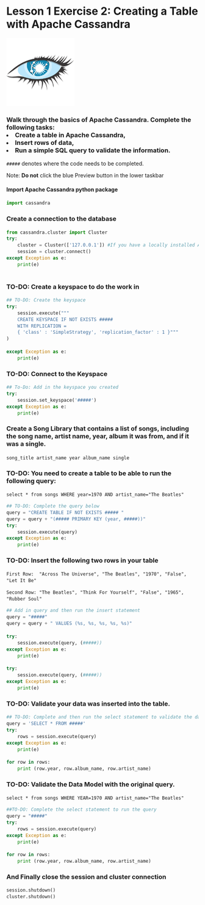 
# Lesson 1 Exercise 2: Creating a Table with Apache Cassandra
![POSTGRESLOGO](../../../documents/topic_docs/cassandralogo.png)

### Walk through the basics of Apache Cassandra. Complete the following tasks:<li> Create a table in Apache Cassandra, <li> Insert rows of data,<li> Run a simple SQL query to validate the information. <br>
`#####` denotes where the code needs to be completed.
    
Note: __Do not__ click the blue Preview button in the lower taskbar

#### Import Apache Cassandra python package


```python
import cassandra
```

### Create a connection to the database


```python
from cassandra.cluster import Cluster
try: 
    cluster = Cluster(['127.0.0.1']) #If you have a locally installed Apache Cassandra instance
    session = cluster.connect()
except Exception as e:
    print(e)
 
```

### TO-DO: Create a keyspace to do the work in 


```python
## TO-DO: Create the keyspace
try:
    session.execute("""
    CREATE KEYSPACE IF NOT EXISTS ##### 
    WITH REPLICATION = 
    { 'class' : 'SimpleStrategy', 'replication_factor' : 1 }"""
)

except Exception as e:
    print(e)
```

### TO-DO: Connect to the Keyspace


```python
## To-Do: Add in the keyspace you created
try:
    session.set_keyspace('#####')
except Exception as e:
    print(e)
```

### Create a Song Library that contains a list of songs, including the song name, artist name, year, album it was from, and if it was a single. 

`song_title
artist_name
year
album_name
single`

### TO-DO: You need to create a table to be able to run the following query: 
`select * from songs WHERE year=1970 AND artist_name="The Beatles"`


```python
## TO-DO: Complete the query below
query = "CREATE TABLE IF NOT EXISTS ##### "
query = query + "(##### PRIMARY KEY (year, #####))"
try:
    session.execute(query)
except Exception as e:
    print(e)

```

### TO-DO: Insert the following two rows in your table
`First Row:  "Across The Universe", "The Beatles", "1970", "False", "Let It Be"`

`Second Row: "The Beatles", "Think For Yourself", "False", "1965", "Rubber Soul"`


```python
## Add in query and then run the insert statement
query = "#####" 
query = query + " VALUES (%s, %s, %s, %s, %s)"

try:
    session.execute(query, (#####))
except Exception as e:
    print(e)
    
try:
    session.execute(query, (#####))
except Exception as e:
    print(e)
```

### TO-DO: Validate your data was inserted into the table.


```python
## TO-DO: Complete and then run the select statement to validate the data was inserted into the table
query = 'SELECT * FROM #####'
try:
    rows = session.execute(query)
except Exception as e:
    print(e)
    
for row in rows:
    print (row.year, row.album_name, row.artist_name)
```

### TO-DO: Validate the Data Model with the original query.

`select * from songs WHERE YEAR=1970 AND artist_name="The Beatles"`


```python
##TO-DO: Complete the select statement to run the query 
query = "#####"
try:
    rows = session.execute(query)
except Exception as e:
    print(e)
    
for row in rows:
    print (row.year, row.album_name, row.artist_name)
```

### And Finally close the session and cluster connection


```python
session.shutdown()
cluster.shutdown()
```


```python

```
